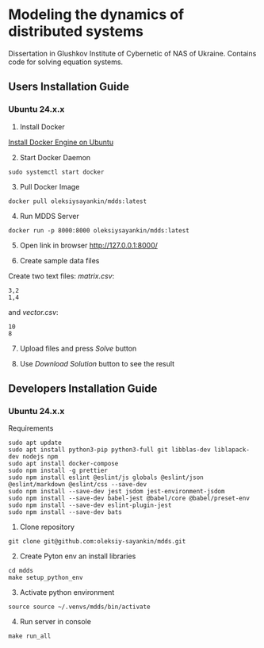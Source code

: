 # Modeling the dynamics of distributed systems

Dissertation in Glushkov Institute of Cybernetic of NAS of Ukraine. Contains code for solving equation systems.

## Users Installation Guide

### Ubuntu 24.x.x

1. Install Docker 

[Install Docker Engine on Ubuntu](https://docs.docker.com/engine/install/ubuntu/)

2. Start Docker Daemon
```
sudo systemctl start docker
```

3. Pull Docker Image

```
docker pull oleksiysayankin/mdds:latest
```
4. Run MDDS Server
```
docker run -p 8000:8000 oleksiysayankin/mdds:latest
```
5. Open link in browser http://127.0.0.1:8000/

6. Create sample data files

Create two text files: _matrix.csv_:

```
3,2
1,4
```

and _vector.csv_:

``` 
10
8
```

7. Upload files and press _Solve_ button

8. Use _Download Solution_ button to see the result

## Developers Installation Guide

### Ubuntu 24.x.x

Requirements

```
sudo apt update
sudo apt install python3-pip python3-full git libblas-dev liblapack-dev nodejs npm
sudo apt install docker-compose
sudo npm install -g prettier
sudo npm install eslint @eslint/js globals @eslint/json @eslint/markdown @eslint/css --save-dev
sudo npm install --save-dev jest jsdom jest-environment-jsdom
sudo npm install --save-dev babel-jest @babel/core @babel/preset-env
sudo npm install --save-dev eslint-plugin-jest
sudo npm install --save-dev bats
```

1. Clone repository

```
git clone git@github.com:oleksiy-sayankin/mdds.git
```

2. Create Pyton env an install libraries

```
cd mdds
make setup_python_env
```

3. Activate python environment
```
source source ~/.venvs/mdds/bin/activate
```

4. Run server in console

```
make run_all
```